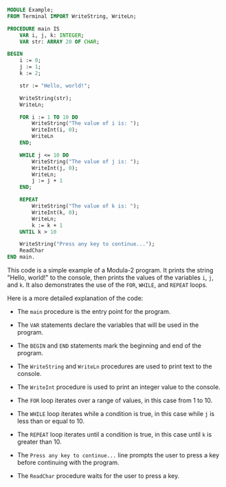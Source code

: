```modula-2
MODULE Example;
FROM Terminal IMPORT WriteString, WriteLn;

PROCEDURE main IS
    VAR i, j, k: INTEGER;
    VAR str: ARRAY 20 OF CHAR;

BEGIN
    i := 0;
    j := 1;
    k := 2;

    str := "Hello, world!";

    WriteString(str);
    WriteLn;

    FOR i := 1 TO 10 DO
        WriteString("The value of i is: ");
        WriteInt(i, 0);
        WriteLn
    END;

    WHILE j <= 10 DO
        WriteString("The value of j is: ");
        WriteInt(j, 0);
        WriteLn;
        j := j + 1
    END;

    REPEAT
        WriteString("The value of k is: ");
        WriteInt(k, 0);
        WriteLn;
        k := k + 1
    UNTIL k > 10

    WriteString("Press any key to continue...");
    ReadChar
END main.
```

This code is a simple example of a Modula-2 program. It prints the string "Hello, world!" to the console, then prints the values of the variables `i`, `j`, and `k`. It also demonstrates the use of the `FOR`, `WHILE`, and `REPEAT` loops.

Here is a more detailed explanation of the code:

* The `main` procedure is the entry point for the program.

* The `VAR` statements declare the variables that will be used in the program.

* The `BEGIN` and `END` statements mark the beginning and end of the program.

* The `WriteString` and `WriteLn` procedures are used to print text to the console.

* The `WriteInt` procedure is used to print an integer value to the console.

* The `FOR` loop iterates over a range of values, in this case from 1 to 10.

* The `WHILE` loop iterates while a condition is true, in this case while `j` is less than or equal to 10.

* The `REPEAT` loop iterates until a condition is true, in this case until `k` is greater than 10.

* The `Press any key to continue...` line prompts the user to press a key before continuing with the program.

* The `ReadChar` procedure waits for the user to press a key.